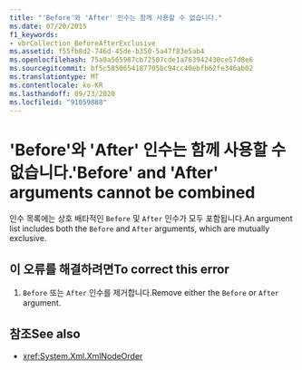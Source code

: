 ```yaml
---
title: "'Before'와 'After' 인수는 함께 사용할 수 없습니다."
ms.date: 07/20/2015
f1_keywords:
- vbrCollection_BeforeAfterExclusive
ms.assetid: f55fb8d2-746d-45de-b350-5a47f83e5ab4
ms.openlocfilehash: 75a0a565987cb72507cde1a763942430ce57d8e6
ms.sourcegitcommit: bf5c5850654187705bc94cc40ebfb62fe346ab02
ms.translationtype: MT
ms.contentlocale: ko-KR
ms.lasthandoff: 09/23/2020
ms.locfileid: "91059888"
---
```

# <a name="before-and-after-arguments-cannot-be-combined"></a><span data-ttu-id="94a4f-102">'Before'와 'After' 인수는 함께 사용할 수 없습니다.</span><span class="sxs-lookup"><span data-stu-id="94a4f-102">'Before' and 'After' arguments cannot be combined</span></span>

<span data-ttu-id="94a4f-103">인수 목록에는 상호 배타적인 `Before` 및 `After` 인수가 모두 포함됩니다.</span><span class="sxs-lookup"><span data-stu-id="94a4f-103">An argument list includes both the `Before` and `After` arguments, which are mutually exclusive.</span></span>  
  
## <a name="to-correct-this-error"></a><span data-ttu-id="94a4f-104">이 오류를 해결하려면</span><span class="sxs-lookup"><span data-stu-id="94a4f-104">To correct this error</span></span>  
  
1. <span data-ttu-id="94a4f-105">`Before` 또는 `After` 인수를 제거합니다.</span><span class="sxs-lookup"><span data-stu-id="94a4f-105">Remove either the `Before` or `After` argument.</span></span>  
  
## <a name="see-also"></a><span data-ttu-id="94a4f-106">참조</span><span class="sxs-lookup"><span data-stu-id="94a4f-106">See also</span></span>

- <xref:System.Xml.XmlNodeOrder>
